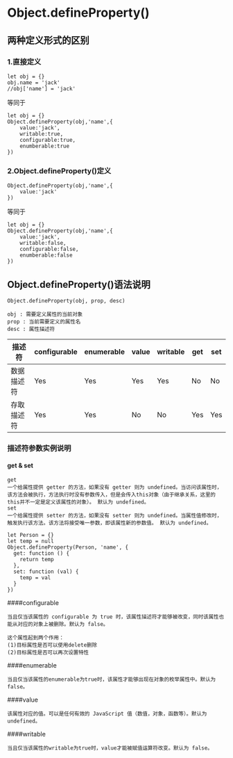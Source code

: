 # Object.defineProperty()

## 两种定义形式的区别
### 1.直接定义
```
let obj = {}
obj.name = 'jack'
//obj['name'] = 'jack'
```
等同于
```
let obj = {}
Object.defineProperty(obj,'name',{
    value:'jack',
    writable:true,
    configurable:true,
    enumberable:true
})
```
### 2.Object.defineProperty()定义
```
Object.defineProperty(obj,'name',{
    value:'jack'
})
```
等同于
```
let obj = {}
Object.defineProperty(obj,'name',{
    value:'jack',
    writable:false,
    configurable:false,
    enumberable:false
})
```

## Object.defineProperty()语法说明
`Object.defineProperty(obj, prop, desc)`
```
obj : 需要定义属性的当前对象
prop : 当前需要定义的属性名
desc : 属性描述符
```

描述符 | configurable | enumerable | value | writable | get | set  
-|-|-|-|-|-|-
数据描述符|Yes|Yes|Yes|Yes|No|No
存取描述符|Yes|Yes|No|No|Yes|Yes

### 描述符参数实例说明
#### get & set
```
get
一个给属性提供 getter 的方法，如果没有 getter 则为 undefined。当访问该属性时，该方法会被执行，方法执行时没有参数传入，但是会传入this对象（由于继承关系，这里的this并不一定是定义该属性的对象）。 默认为 undefined。
set
一个给属性提供 setter 的方法，如果没有 setter 则为 undefined。当属性值修改时，触发执行该方法。该方法将接受唯一参数，即该属性新的参数值。 默认为 undefined。
```
```
let Person = {}
let temp = null
Object.defineProperty(Person, 'name', {
  get: function () {
    return temp
  },
  set: function (val) {
    temp = val
  }
})
```

####configurable
```
当且仅当该属性的 configurable 为 true 时，该属性描述符才能够被改变，同时该属性也能从对应的对象上被删除。默认为 false。

这个属性起到两个作用：
(1)目标属性是否可以使用delete删除
(2)目标属性是否可以再次设置特性
```

####enumerable
```
当且仅当该属性的enumerable为true时，该属性才能够出现在对象的枚举属性中。默认为 false。
```

####value
```
该属性对应的值。可以是任何有效的 JavaScript 值（数值，对象，函数等）。默认为 undefined。
```

####writable
```
当且仅当该属性的writable为true时，value才能被赋值运算符改变。默认为 false。
```